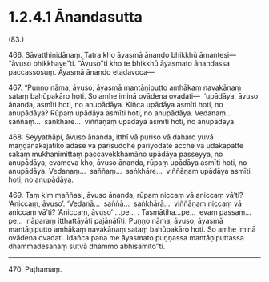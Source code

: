 

# 1.2.4.1 Ānandasutta





(83.)

466\. Sāvatthinidānaṃ. Tatra kho āyasmā ānando bhikkhū āmantesi—  “āvuso bhikkhave”ti. “Āvuso”ti kho te bhikkhū āyasmato ānandassa paccassosuṃ. Āyasmā ānando etadavoca—

467\. “Puṇṇo nāma, āvuso, āyasmā mantāṇiputto amhākaṃ navakānaṃ sataṃ bahūpakāro hoti. So amhe iminā ovādena ovadati—  ‘upādāya, āvuso ānanda, asmīti hoti, no anupādāya. Kiñca upādāya asmīti hoti, no anupādāya? Rūpaṃ upādāya asmīti hoti, no anupādāya. Vedanaṃ…  saññaṃ…  saṅkhāre…  viññāṇaṃ upādāya asmīti hoti, no anupādāya.

468\. Seyyathāpi, āvuso ānanda, itthī vā puriso vā daharo yuvā maṇḍanakajātiko ādāse vā parisuddhe pariyodāte acche vā udakapatte sakaṃ mukhanimittaṃ paccavekkhamāno upādāya passeyya, no anupādāya; evameva kho, āvuso ānanda, rūpaṃ upādāya asmīti hoti, no anupādāya. Vedanaṃ…  saññaṃ…  saṅkhāre…  viññāṇaṃ upādāya asmīti hoti, no anupādāya.

469\. Taṃ kiṃ maññasi, āvuso ānanda, rūpaṃ niccaṃ vā aniccaṃ vā’ti? ‘Aniccaṃ, āvuso’. ‘Vedanā…  saññā…  saṅkhārā…  viññāṇaṃ niccaṃ vā aniccaṃ vā’ti? ‘Aniccaṃ, āvuso’ …pe… . Tasmātiha…pe…  evaṃ passaṃ…pe…  nāparaṃ itthattāyāti pajānātīti. Puṇṇo nāma, āvuso, āyasmā mantāṇiputto amhākaṃ navakānaṃ sataṃ bahūpakāro hoti. So amhe iminā ovādena ovadati. Idañca pana me āyasmato puṇṇassa mantāṇiputtassa dhammadesanaṃ sutvā dhammo abhisamito”ti.

---

470\. Paṭhamaṃ.





